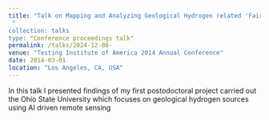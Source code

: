 ```yaml
---
title: "Talk on Mapping and Analyzing Geological Hydrogen related 'Fairy Circles' using AI-Driven Remote Sensing at American Geophysical Union 2024"
 "
collection: talks
type: "Conference proceedings talk"
permalink: /talks/2024-12-08-
venue: "Testing Institute of America 2014 Annual Conference"
date: 2014-03-01
location: "Los Angeles, CA, USA"
---
```


In this talk I presented findings of my first postodoctoral project carried out the Ohio State University which focuses on geological hydrogen sources using AI driven remote sensing
